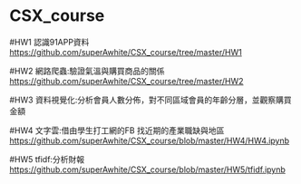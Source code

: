 # CSX_course
#HW1
認識91APP資料
https://github.com/superAwhite/CSX_course/tree/master/HW1

#HW2
網路爬蟲:驗證氣溫與購買商品的關係
https://github.com/superAwhite/CSX_course/tree/master/HW2

#HW3
資料視覺化:分析會員人數分佈，對不同區域會員的年齡分層，並觀察購買金額

#HW4
文字雲:借由學生打工網的FB 找近期的產業職缺與地區
https://github.com/superAwhite/CSX_course/blob/master/HW4/HW4.ipynb

#HW5
tfidf:分析財報
https://github.com/superAwhite/CSX_course/blob/master/HW5/tfidf.ipynb

